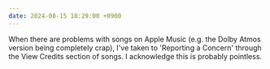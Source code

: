 ```yaml
---
date: 2024-08-15 18:29:00 +0900
---
```


When there are problems with songs on Apple Music (e.g. the Dolby Atmos version being completely crap), I've taken to 'Reporting a Concern' through the View Credits section of songs. I acknowledge this is probably pointless.
